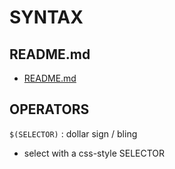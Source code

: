 # SYNTAX

## README.md  
*	[README.md](./README.md)  


## OPERATORS
`$(SELECTOR)` : dollar sign / bling  
*	select with a css-style SELECTOR  